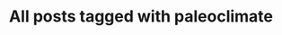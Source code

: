---
layout: tag
title: "All posts tagged with paleoclimate"
permalink: /weblog/tags/paleoclimate/
taxonomy: paleoclimate
---